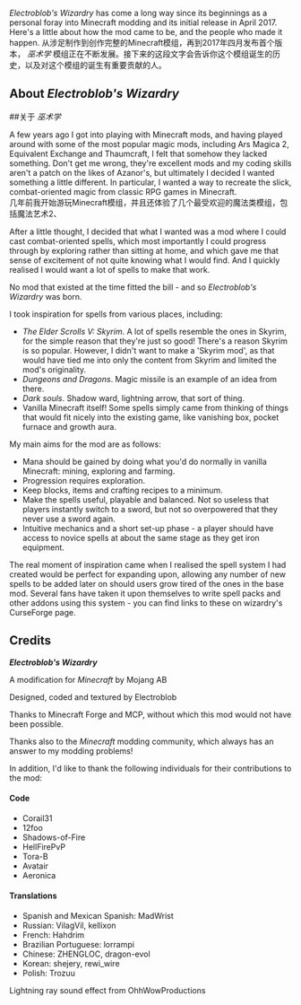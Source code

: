 _Electroblob's Wizardry_ has come a long way since its beginnings as a personal foray into Minecraft modding and its initial release in April 2017. Here's a little about how the mod came to be, and the people who made it happen.
从涉足制作到创作完整的Minecraft模组，再到2017年四月发布首个版本， _巫术学_ 模组正在不断发展。接下来的这段文字会告诉你这个模组诞生的历史，以及对这个模组的诞生有重要贡献的人。  

## About _Electroblob's Wizardry_  
##关于 _巫术学_   

A few years ago I got into playing with Minecraft mods, and having played around with some of the most popular magic mods, including Ars Magica 2, Equivalent Exchange and Thaumcraft, I felt that somehow they lacked something. Don't get me wrong, they're excellent mods and my coding skills aren't a patch on the likes of Azanor's, but ultimately I decided I wanted something a little different. In particular, I wanted a way to recreate the slick, combat-oriented magic from classic RPG games in Minecraft.   
几年前我开始游玩Minecraft模组，并且还体验了几个最受欢迎的魔法类模组，包括魔法艺术2、

After a little thought, I decided that what I wanted was a mod where I could cast combat-oriented spells, which most importantly I could progress through by exploring rather than sitting at home, and which gave me that sense of excitement of not quite knowing what I would find. And I quickly realised I would want a lot of spells to make that work.

No mod that existed at the time fitted the bill - and so _Electroblob's Wizardry_ was born.

I took inspiration for spells from various places, including:
- _The Elder Scrolls V: Skyrim_. A lot of spells resemble the ones in Skyrim, for the simple reason that they're just so good! There's a reason Skyrim is so popular. However, I didn't want to make a 'Skyrim mod', as that would have tied me into only the content from Skyrim and limited the mod's originality.
- _Dungeons and Dragons_. Magic missile is an example of an idea from there.
- _Dark souls_. Shadow ward, lightning arrow, that sort of thing.
- Vanilla Minecraft itself! Some spells simply came from thinking of things that would fit nicely into the existing game, like vanishing box, pocket furnace and growth aura.

My main aims for the mod are as follows:
- Mana should be gained by doing what you'd do normally in vanilla Minecraft: mining, exploring and farming.
- Progression requires exploration.
- Keep blocks, items and crafting recipes to a minimum.
- Make the spells useful, playable and balanced. Not so useless that players instantly switch to a sword, but not so overpowered that they never use a sword again.
- Intuitive mechanics and a short set-up phase - a player should have access to novice spells at about the same stage as they get iron equipment.

The real moment of inspiration came when I realised the spell system I had created would be perfect for expanding upon, allowing any number of new spells to be added later on should users grow tired of the ones in the base mod. Several fans have taken it upon themselves to write spell packs and other addons using this system - you can find links to these on wizardry's CurseForge page.

## Credits

**_Electroblob's Wizardry_**

A modification for _Minecraft_ by Mojang AB

Designed, coded and textured by Electroblob

Thanks to Minecraft Forge and MCP, without which this mod would not have been possible.

Thanks also to the _Minecraft_ modding community, which always has an answer to my modding problems!

In addition, I'd like to thank the following individuals for their contributions to the mod:

#### Code

- Corail31
- 12foo
- Shadows-of-Fire
- HellFirePvP
- Tora-B
- Avatair
- Aeronica

#### Translations

- Spanish and Mexican Spanish: MadWrist 
- Russian: VilagVil, kellixon 
- French: Hahdrim 
- Brazilian Portuguese: lorrampi 
- Chinese: ZHENGLOC, dragon-evol 
- Korean: shejery, rewi_wire 
- Polish: Trozuu

Lightning ray sound effect from OhhWowProductions
